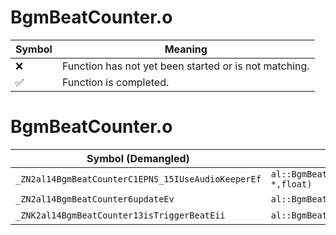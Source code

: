 # BgmBeatCounter.o
| Symbol | Meaning 
| ------------- | ------------- 
| :x: | Function has not yet been started or is not matching. 
| :white_check_mark: | Function is completed. 


# BgmBeatCounter.o
| Symbol (Demangled) | Symbol (Mangled) | Decompiled? |
| ------------- |  ------------- | ------------- |
| `_ZN2al14BgmBeatCounterC1EPNS_15IUseAudioKeeperEf` | `al::BgmBeatCounter::BgmBeatCounter(al::IUseAudioKeeper *,float)` | :white_check_mark: |
| `_ZN2al14BgmBeatCounter6updateEv` | `al::BgmBeatCounter::update(void)` | :white_check_mark: |
| `_ZNK2al14BgmBeatCounter13isTriggerBeatEii` | `al::BgmBeatCounter::isTriggerBeat(int,int)const` | :white_check_mark: |
